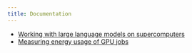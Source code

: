 ```yaml
---
title: Documentation
---
```


* [Working with large language models on supercomputers](https://docs.csc.fi/support/tutorials/ml-llm/)
* [Measuring energy usage of GPU jobs](https://docs.csc.fi/support/tutorials/gpu-ml/#gpu-energy-usage)
